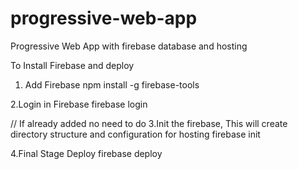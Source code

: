 # progressive-web-app
Progressive Web App with firebase database and hosting

To Install Firebase and deploy

1. Add Firebase
npm install -g firebase-tools

2.Login in Firebase
firebase login

// If already added no need to do
3.Init the firebase, This will create directory structure and configuration for hosting
firebase init

4.Final Stage Deploy
firebase deploy
